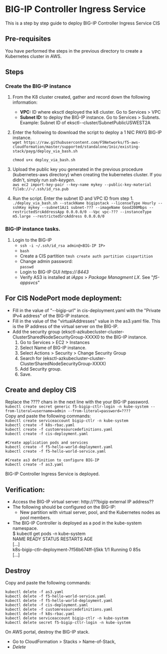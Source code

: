 # BIG-IP Controller Ingress Service  

This is a step by step guide to deploy BIG-IP Controller Ingress Service CIS

## Pre-requisites
You have performed the steps in the previous directory to create a Kubernetes cluster in AWS.

## Steps  
### Create the BIG-IP instance
1. From the K8 cluster created, gather and record down the following information:
   - **VPC:** ID where eksctl deployed the k8 cluster. Go to Services > VPC
   - **Subnet ID:** to deploy the BIG-IP instance. Go to Services > Subnets. Example: Subnet ID of  eksctl-<name>-cluster/SubnetPublicUSWEST2A

2. Enter the following to download the script to deploy a 1 NIC PAYG BIG-IP instance.  
   ``wget https://raw.githubusercontent.com/F5Networks/f5-aws-cloudformation/master/supported/standalone/1nic/existing-stack/payg/deploy_via_bash.sh``  

   ``chmod u+x deploy_via_bash.sh``

3. Upload the public key you generated in the previous procedure (kubernetes-aws directory) when creating the kubernetes cluster. If you didn't, simply run *ssh-keygen*.  
```aws ec2 import-key-pair --key-name mykey --public-key-material fileb://~/.ssh/id_rsa.pub```

4. Run the script. Enter the subnet ID and VPC ID from step 1.  
``./deploy_via_bash.sh --stackName bigipstack --licenseType Hourly --sshKey mykey --subnet1Az1 subnet-??? --imageName Good200Mbps --restrictedSrcAddressApp 0.0.0.0/0 --Vpc vpc-??? --instanceType m5.large --restrictedSrcAddress 0.0.0.0/0``  

### BIG-IP instance tasks. 

1. Login to the BIG-IP
   - ``ssh -i ~/.ssh/id_rsa admin@<BIG-IP IP>``
   - ``bash``
   - Create a CIS partition
     ``tmsh create auth partition cispartition``
   - Change admin password:  
     ``passwd``
   - Login to BIG-IP GUI *https://<BIG-IP IP>:8443*
   - Verify AS3 is installed at *iApps* > *Package Managment LX*. See "*f5-appsvcs*"

## For CIS NodePort mode deployment:
- Fill in the value of "--bigip-url" in cis-deployment.yaml with the "Private IPv4 address" of the BIG-IP instance.
- Fill in the value of the "virtualAddresses" value in the as3.yaml file. This is the IP address of the virtual server on the BIG-IP.
- Add the security group (eksctl-azkubecluster-cluster-ClusterSharedNodeSecurityGroup-XXXX0 to the BIG-IP instance.  
  1. Go to Services > EC2 > Instances   
  2. Select Name of BIG-IP instance.  
  3. Select Actions > Security > Change Security Group
  4. Search for (eksctl-azkubecluster-cluster-ClusterSharedNodeSecurityGroup-XXXX)
  5. Add Security group. 
  6. Save.

## Create and deploy CIS
Replace the ???? chars in the next line with the your BIG-IP password. 
``kubectl create secret generic f5-bigip-ctlr-login -n kube-system --from-literal=username=admin --from-literal=password=????``  
Copy and paste the following commands:  
``kubectl create serviceaccount bigip-ctlr -n kube-system``  
``kubectl create -f k8s-rbac.yaml``  
``kubectl create -f customresourcedefinitions.yaml``  
``kubectl create -f cis-deployment.yaml ``  

``#Create application pods and services ``  
``kubectl create -f f5-hello-world-deployment.yaml``  
``kubectl create -f f5-hello-world-service.yaml ``  

``#Create as3 definition to configure BIG-IP ``  
``kubectl create -f as3.yaml``  

BIG-IP Controller Ingress Service is deployed.  

## Verification:
- Access the BIG-IP virtual server: http://??bigip external IP address??   
- The following should be configured on the BIG-IP:
  - New partition with virtual server, pool, and the Kubernetes nodes as pool members.  
- The BIG-IP Controller is deployed as a pod in the kube-system namespace.  
$ kubectl get pods -n kube-system   
NAME                                         READY   STATUS    RESTARTS   AGE   
[...]  
k8s-bigip-ctlr-deployment-7f56b674ff-lj5kk   1/1     Running   0          85s  
[...]   

## Destroy
Copy and paste the following commands:  

``kubectl delete -f as3.yaml``  
``kubectl delete -f f5-hello-world-service.yaml``  
``kubectl delete -f f5-hello-world-deployment.yaml``  
``kubectl delete -f cis-deployment.yaml``  
``kubectl delete -f customresourcedefinitions.yaml``  
``kubectl delete -f k8s-rbac.yaml``  
``kubectl delete serviceaccount bigip-ctlr -n kube-system``  
``kubectl delete secret f5-bigip-ctlr-login -n kube-system``  

On AWS portal, destroy the BIG-IP stack.  
- Go to CloudFormation > Stacks > Name-of-Stack, 
- *Delete*
